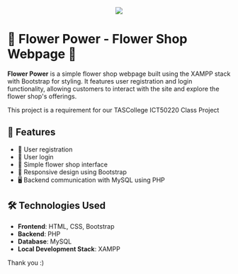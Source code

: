 <p align="center">
  <img src="https://media3.giphy.com/media/v1.Y2lkPTc5MGI3NjExbW9kNTRzN3NrNGx6dTM5ZjJqbjJkbjI3OWtzMnVqbWUxeDhrZWRxOSZlcD12MV9pbnRlcm5hbF9naWZfYnlfaWQmY3Q9Zw/9t09zL9N5EsI2DLOdy/giphy.gif"/>
</p>

# 🌸 Flower Power - Flower Shop Webpage 🌸

**Flower Power** is a simple flower shop webpage built using the XAMPP stack with Bootstrap for styling. It features user registration and login functionality, allowing customers to interact with the site and explore the flower shop's offerings. 

This project is a requirement for our TASCollege ICT50220 Class Project

## 🚀 Features
- 👤 User registration
- 🔑 User login
- 🌼 Simple flower shop interface
- 📱 Responsive design using Bootstrap
- 🖥️ Backend communication with MySQL using PHP

## 🛠️ Technologies Used
- **Frontend**: HTML, CSS, Bootstrap
- **Backend**: PHP
- **Database**: MySQL
- **Local Development Stack**: XAMPP

Thank you :)
